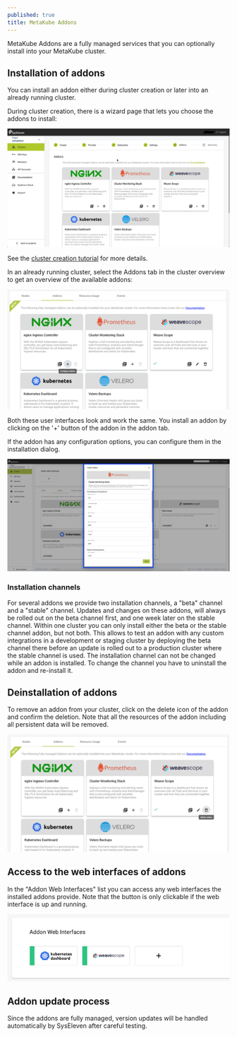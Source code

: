 ```yaml
---
published: true
title: MetaKube Addons
---
```


MetaKube Addons are a fully managed services that you can optionally install into your MetaKube cluster.

## Installation of addons

You can install an addon either during cluster creation or later into an already running cluster.

During cluster creation, there is a wizard page that lets you choose the addons to install:

![Install addon during cluster creation](../04.tutorials/02.create-a-cluster/image_cluster-settings_04.png)

See the [cluster creation tutorial](../04.tutorials/02.create-a-cluster/default.en.md) for more details.

In an already running cluster, select the Addons tab in the cluster overview to get an overview of the available addons:

![Install addon into a runnin cluster](install-addon.png)

Both these user interfaces look and work the same. You install an addon by clicking on the '+' button of the addon in the addon tab.

If the addon has any configuration options, you can configure them in the installation dialog.

![Configure addon](addon-config.png)

### Installation channels

For several addons we provide two installation channels, a "beta" channel and a "stable" channel. Updates and changes on these addons, will always be rolled out on the beta channel first, and one week later on the stable channel. Within one cluster you can only install either the beta or the stable channel addon, but not both. This allows to test an addon with any custom integrations in a development or staging cluster by deploying the beta channel there before an update is rolled out to a production cluster where the stable channel is used. The installation channel can not be changed while an addon is installed. To change the channel you have to uninstall the addon and re-install it.

## Deinstallation of addons

To remove an addon from your cluster, click on the delete icon of the addon and confirm the deletion. Note that all the resources of the addon including all persistent data will be removed.

![Deinstall addon](delete-addon.png)

## Access to the web interfaces of addons

In the "Addon Web Interfaces" list you can access any web interfaces the installed addons provide. Note that the button is only clickable if the web interface is up and running.

![Web interfaces](web-interfaces.png)

## Addon update process

Since the addons are fully managed, version updates will be handled automatically by SysEleven after careful testing.
